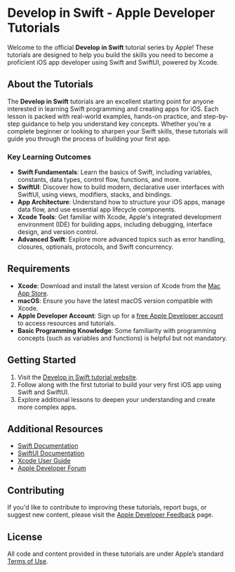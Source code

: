 # Develop in Swift - Apple Developer Tutorials

Welcome to the official **Develop in Swift** tutorial series by Apple! These tutorials are designed to help you build the skills you need to become a proficient iOS app developer using Swift and SwiftUI, powered by Xcode.

## About the Tutorials

The **Develop in Swift** tutorials are an excellent starting point for anyone interested in learning Swift programming and creating apps for iOS. Each lesson is packed with real-world examples, hands-on practice, and step-by-step guidance to help you understand key concepts. Whether you're a complete beginner or looking to sharpen your Swift skills, these tutorials will guide you through the process of building your first app.

### Key Learning Outcomes

- **Swift Fundamentals**: Learn the basics of Swift, including variables, constants, data types, control flow, functions, and more.
- **SwiftUI**: Discover how to build modern, declarative user interfaces with SwiftUI, using views, modifiers, stacks, and bindings.
- **App Architecture**: Understand how to structure your iOS apps, manage data flow, and use essential app lifecycle components.
- **Xcode Tools**: Get familiar with Xcode, Apple's integrated development environment (IDE) for building apps, including debugging, interface design, and version control.
- **Advanced Swift**: Explore more advanced topics such as error handling, closures, optionals, protocols, and Swift concurrency.

## Requirements

- **Xcode**: Download and install the latest version of Xcode from the [Mac App Store](https://apps.apple.com/us/app/xcode/id497799835?mt=12).
- **macOS**: Ensure you have the latest macOS version compatible with Xcode.
- **Apple Developer Account**: Sign up for a [free Apple Developer account](https://developer.apple.com/account/) to access resources and tutorials.
- **Basic Programming Knowledge**: Some familiarity with programming concepts (such as variables and functions) is helpful but not mandatory.

## Getting Started

1. Visit the [Develop in Swift tutorial website](https://developer.apple.com/tutorials/develop-in-swift).
2. Follow along with the first tutorial to build your very first iOS app using Swift and SwiftUI.
3. Explore additional lessons to deepen your understanding and create more complex apps.

## Additional Resources

- [Swift Documentation](https://swift.org/documentation/)
- [SwiftUI Documentation](https://developer.apple.com/documentation/swiftui)
- [Xcode User Guide](https://developer.apple.com/xcode/)
- [Apple Developer Forum](https://developer.apple.com/forums/)

## Contributing

If you'd like to contribute to improving these tutorials, report bugs, or suggest new content, please visit the [Apple Developer Feedback](https://developer.apple.com/feedback/) page.

## License

All code and content provided in these tutorials are under Apple’s standard [Terms of Use](https://developer.apple.com/terms/).
